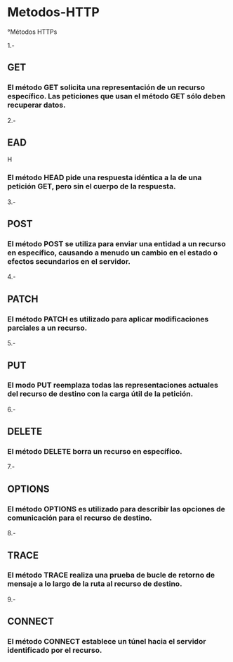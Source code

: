 <h1>Metodos-HTTP</h1>
°Métodos HTTPs

1.-<h2>GET</h2>
<h3>El método GET  solicita una representación de un recurso específico. Las peticiones que usan el método GET sólo deben recuperar datos.</h3>

2.-<h2>EAD</h2>H
<h3>El método HEAD pide una respuesta idéntica a la de una petición GET, pero sin el cuerpo de la respuesta.</h3>

3.-<h2>POST</h2>
<h3>El método POST se utiliza para enviar una entidad a un recurso en específico, causando a menudo un cambio en el estado o efectos secundarios en el servidor.</h3>

4.-<h2>PATCH</h2>
<h3>El método PATCH  es utilizado para aplicar modificaciones parciales a un recurso.</h3>

5.-<h2>PUT</h2>
<h3>El modo PUT reemplaza todas las representaciones actuales del recurso de destino con la carga útil de la petición.</h3>

6.-<h2>DELETE</h2>
<h3>El método DELETE borra un recurso en específico.</h3>

7.-<h2>OPTIONS</h2>
<h3>El método OPTIONS es utilizado para describir las opciones de comunicación para el recurso de destino.</h3>

8.-<h2>TRACE</h2>
<h3>El método TRACE  realiza una prueba de bucle de retorno de mensaje a lo largo de la ruta al recurso de destino.
</h3>
9.-<h2>CONNECT</h2>
<h3>El método CONNECT establece un túnel hacia el servidor identificado por el recurso.</h3>

